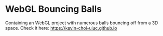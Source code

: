 # WebGL Bouncing Balls
Containing an WebGL project with numerous balls bouncing off from a 3D space.
Check it here: https://kevin-choi-uiuc.github.io
